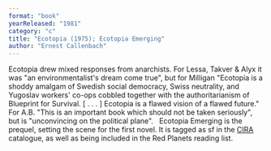 ```yaml
---
format: "book"
yearReleased: "1981"
category: "c"
title: "Ecotopia (1975); Ecotopia Emerging"
author: "Ernest Callenbach"
---
```

 Ecotopia drew mixed responses from anarchists. For Lessa, Takver & Alyx  it was "an environmentalist's dream come true", but for Milligan "Ecotopia is a  shoddy amalgam of Swedish social democracy, Swiss neutrality, and Yugoslav  workers' co-ops cobbled together with the authoritarianism of Blueprint for  Survival. [ . . . ] Ecotopia is a flawed vision of a flawed future." For A.B.  "This is an important book which should not be taken seriously", but is  "unconvincing on the political plane".
  
 Ecotopia Emerging is the prequel, setting the scene for  the first novel. It is tagged as sf in the <a href="http://www.cira.ch/catalogue/index.php?lvl=categ_see&amp;id=346&amp;main="> CIRA</a> catalogue, as well as being included in the  Red Planets reading list.
  